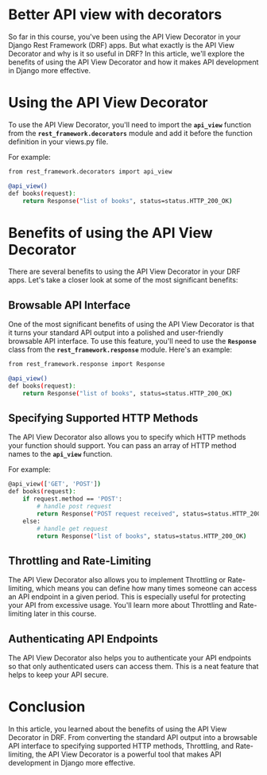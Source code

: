 # Better API view with decorators

So far in this course, you've been using the API View Decorator in your Django Rest Framework (DRF) apps. But what exactly is the API View Decorator and why is it so useful in DRF? In this article, we'll explore the benefits of using the API View Decorator and how it makes API development in Django more effective.

# Using the API View Decorator

To use the API View Decorator, you'll need to import the **`api_view`** function from the **`rest_framework.decorators`** module and add it before the function definition in your views.py file. 

For example:

```bash
from rest_framework.decorators import api_view

@api_view()
def books(request):
    return Response("list of books", status=status.HTTP_200_OK)
```

# Benefits of using the API View Decorator

There are several benefits to using the API View Decorator in your DRF apps. Let's take a closer look at some of the most significant benefits:

## Browsable API Interface

One of the most significant benefits of using the API View Decorator is that it turns your standard API output into a polished and user-friendly browsable API interface. To use this feature, you'll need to use the **`Response`** class from the **`rest_framework.response`** module. Here's an example:

```bash
from rest_framework.response import Response

@api_view()
def books(request):
    return Response("list of books", status=status.HTTP_200_OK)
```

## Specifying Supported HTTP Methods

The API View Decorator also allows you to specify which HTTP methods your function should support. You can pass an array of HTTP method names to the **`api_view`** function. 

For example:

```bash
@api_view(['GET', 'POST'])
def books(request):
    if request.method == 'POST':
        # handle post request
        return Response("POST request received", status=status.HTTP_200_OK)
    else:
        # handle get request
        return Response("list of books", status=status.HTTP_200_OK)
```

## Throttling and Rate-Limiting

The API View Decorator also allows you to implement Throttling or Rate-limiting, which means you can define how many times someone can access an API endpoint in a given period. This is especially useful for protecting your API from excessive usage. You'll learn more about Throttling and Rate-limiting later in this course.

## Authenticating API Endpoints

The API View Decorator also helps you to authenticate your API endpoints so that only authenticated users can access them. This is a neat feature that helps to keep your API secure.

# Conclusion

In this article, you learned about the benefits of using the API View Decorator in DRF. From converting the standard API output into a browsable API interface to specifying supported HTTP methods, Throttling, and Rate-limiting, the API View Decorator is a powerful tool that makes API development in Django more effective.